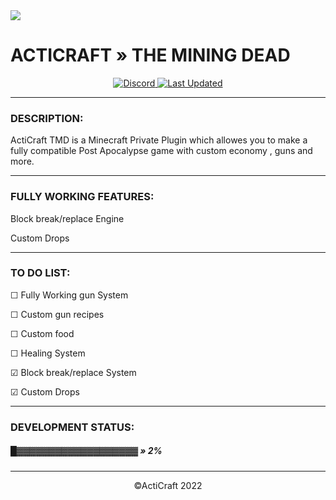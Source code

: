 <img src="https://acticraft.net/uploads/d28c1a95839941fea86622afc8a8e7046e14a7f1logo.webp" style="size: 20px"> 
<h1> ACTICRAFT » THE MINING DEAD</h1>
<p align="center">
    <a href="https://discord.gg/acticraft">
        <img alt="Discord" src="https://img.shields.io/discord/912333006558097428?color=7289DA&label=Discord&logo=discord&logoColor=7289DA">
        <img alt="Last Updated" src="https://img.shields.io/github/last-commit/ActiCraft/ActiTMD">    
</a>

<hr>
<article>
<h3> DESCRIPTION:</h3>
<p> ActiCraft TMD is a Minecraft Private Plugin which allowes you to make a fully compatible  Post Apocalypse game with custom economy , guns and more.</p>


</article>
<hr>
<article>
<h3> FULLY WORKING FEATURES:</h3>
<p> Block break/replace Engine</p>
<p> Custom Drops</p>
</article>
<hr>
<article>
<h3> TO DO LIST:</h3>
<p> ☐ Fully Working gun System</p></li>
<p> ☐ Custom gun recipes</p></li>
<p> ☐ Custom food</p></li>
<p> ☐ Healing System</p></li>
<p> ☑ Block break/replace System</p></li>
<p> ☑ Custom Drops </p></li>

</article>
<hr>
<article>
<h3> DEVELOPMENT STATUS: </h3>
<h5> █▓▓▓▓▓▓▓▓▓▓▓▓▓▓▓▓▓▓▓ » 2%</h5>

</article>
<hr>

<p align="center">
    &copy;ActiCraft 2022
</p>